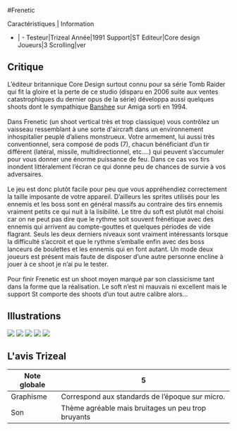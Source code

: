 #Frenetic

Caractéristiques | Information
- | -
Testeur|Trizeal
Année|1991
Support|ST
Editeur|Core design
Joueurs|3
Scrolling|ver

## Critique
L’éditeur britannique Core Design surtout connu pour sa série Tomb Raider qui fit la gloire et la perte de ce studio (disparu en 2006 suite aux ventes catastrophiques du dernier opus de la série) développa aussi quelques shoots dont le sympathique <a href="index.php?page=fiche&id=982">Banshee</a> sur Amiga sorti en 1994.<br/><br/>Dans Frenetic (un shoot vertical très et trop classique) vous contrôlez un vaisseau ressemblant à une sorte d'aircraft dans un environnement inhospitalier peuplé d’aliens monstrueux. Votre armement, lui aussi très conventionnel, sera composé de pods (7), chacun bénéficiant d’un tir différent (latéral, missile, multidirectionnel, etc.…) qui peuvent s’accumuler pour vous donner une énorme puissance de feu. Dans ce cas vos tirs inondent littéralement l’écran ce qui donne peu de chances de survie à vos adversaires.<br/><br/>Le jeu est donc plutôt facile pour peu que vous appréhendiez correctement la taille imposante de votre appareil. D’ailleurs les sprites utilisés pour les ennemis et les boss sont en général massifs au contraire des tirs ennemis vraiment petits ce qui nuit à la lisibilité. Le titre du soft est plutôt mal choisi car on ne peut pas dire que le rythme soit souvent frénétique avec des ennemis qui arrivent au compte-gouttes et quelques périodes de vide flagrant. Seuls les deux derniers niveaux sont vraiment intéressants lorsque la difficulté s’accroit et que le rythme s’emballe enfin avec des boss lanceurs de boulettes et les ennemis qui en font autant. Un mode deux joueurs est présent mais faute de disposer d’une autre personne encline à jouer à ce shoot je n’ai pu le tester.<br/><br/>Pour finir Frenetic est un shoot moyen marqué par son classicisme tant dans la forme que la réalisation. Le soft n’est ni mauvais ni excellent mais le support St comporte des shoots d’un tout autre calibre alors… 

## Illustrations
![](http://www.shmup.com/images/thumbs/img_fiche_1_1243.bmp)
![](http://www.shmup.com/images/thumbs/img_fiche_2_1243.bmp)
![](http://www.shmup.com/images/thumbs/img_fiche_3_1243.bmp)
![](http://www.shmup.com/images/thumbs/)
![](http://www.shmup.com/images/thumbs/)

## L'avis Trizeal
Note globale|5
-|-
Graphisme|Correspond aux standards de l’époque sur micro.
Son|Thème agréable mais bruitages un peu trop bruyants
